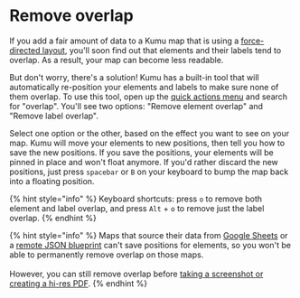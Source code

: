 # Remove overlap

If you add a fair amount of data to a Kumu map that is using a [force-directed layout](force-directed.md), you'll soon find out that elements and their labels tend to overlap. As a result, your map can become less readable.

But don't worry, there's a solution! Kumu has a built-in tool that will automatically re-position your elements and labels to make sure none of them overlap. To use this tool, open up the [quick actions menu](../quick-actions.md) and search for "overlap". You'll see two options: "Remove element overlap" and "Remove label overlap".

Select one option or the other, based on the effect you want to see on your map. Kumu will move your elements to new positions, then tell you how to save the new positions. If you save the positions, your elements will be pinned in place and won't float anymore. If you'd rather discard the new positions, just press `spacebar` or `B` on your keyboard to bump the map back into a floating position.

{% hint style="info" %}
Keyboard shortcuts: press `o` to remove both element and label overlap, and press `Alt` + `o` to remove just the label overlap.
{% endhint %}

{% hint style="info" %}
Maps that source their data from [Google Sheets](../import/#import-from-google-sheets) or a [remote JSON blueprint](../import/blueprints.md#set-a-remote-blueprint) can't save positions for elements, so you won't be able to permanently remove overlap on those maps.\
\
However, you can still remove overlap before [taking a screenshot or creating a hi-res PDF](../../overview/collaboration.md#create-a-screenshot).
{% endhint %}
